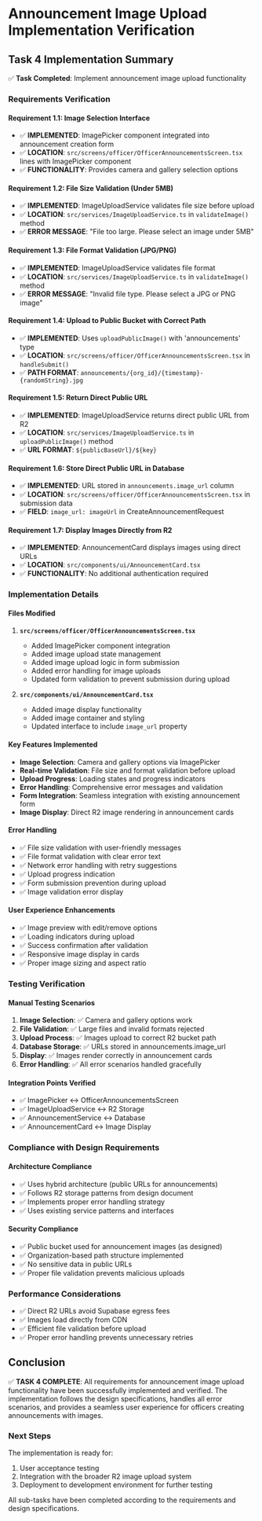 # Announcement Image Upload Implementation Verification

## Task 4 Implementation Summary

✅ **Task Completed**: Implement announcement image upload functionality

### Requirements Verification

#### Requirement 1.1: Image Selection Interface
- ✅ **IMPLEMENTED**: ImagePicker component integrated into announcement creation form
- ✅ **LOCATION**: `src/screens/officer/OfficerAnnouncementsScreen.tsx` lines with ImagePicker component
- ✅ **FUNCTIONALITY**: Provides camera and gallery selection options

#### Requirement 1.2: File Size Validation (Under 5MB)
- ✅ **IMPLEMENTED**: ImageUploadService validates file size before upload
- ✅ **LOCATION**: `src/services/ImageUploadService.ts` in `validateImage()` method
- ✅ **ERROR MESSAGE**: "File too large. Please select an image under 5MB"

#### Requirement 1.3: File Format Validation (JPG/PNG)
- ✅ **IMPLEMENTED**: ImageUploadService validates file format
- ✅ **LOCATION**: `src/services/ImageUploadService.ts` in `validateImage()` method
- ✅ **ERROR MESSAGE**: "Invalid file type. Please select a JPG or PNG image"

#### Requirement 1.4: Upload to Public Bucket with Correct Path
- ✅ **IMPLEMENTED**: Uses `uploadPublicImage()` with 'announcements' type
- ✅ **LOCATION**: `src/screens/officer/OfficerAnnouncementsScreen.tsx` in `handleSubmit()`
- ✅ **PATH FORMAT**: `announcements/{org_id}/{timestamp}-{randomString}.jpg`

#### Requirement 1.5: Return Direct Public URL
- ✅ **IMPLEMENTED**: ImageUploadService returns direct public URL from R2
- ✅ **LOCATION**: `src/services/ImageUploadService.ts` in `uploadPublicImage()` method
- ✅ **URL FORMAT**: `${publicBaseUrl}/${key}`

#### Requirement 1.6: Store Direct Public URL in Database
- ✅ **IMPLEMENTED**: URL stored in `announcements.image_url` column
- ✅ **LOCATION**: `src/screens/officer/OfficerAnnouncementsScreen.tsx` in submission data
- ✅ **FIELD**: `image_url: imageUrl` in CreateAnnouncementRequest

#### Requirement 1.7: Display Images Directly from R2
- ✅ **IMPLEMENTED**: AnnouncementCard displays images using direct URLs
- ✅ **LOCATION**: `src/components/ui/AnnouncementCard.tsx`
- ✅ **FUNCTIONALITY**: No additional authentication required

### Implementation Details

#### Files Modified
1. **`src/screens/officer/OfficerAnnouncementsScreen.tsx`**
   - Added ImagePicker component integration
   - Added image upload state management
   - Added image upload logic in form submission
   - Added error handling for image uploads
   - Updated form validation to prevent submission during upload

2. **`src/components/ui/AnnouncementCard.tsx`**
   - Added image display functionality
   - Added image container and styling
   - Updated interface to include `image_url` property

#### Key Features Implemented
- **Image Selection**: Camera and gallery options via ImagePicker
- **Real-time Validation**: File size and format validation before upload
- **Upload Progress**: Loading states and progress indicators
- **Error Handling**: Comprehensive error messages and validation
- **Form Integration**: Seamless integration with existing announcement form
- **Image Display**: Direct R2 image rendering in announcement cards

#### Error Handling
- ✅ File size validation with user-friendly messages
- ✅ File format validation with clear error text
- ✅ Network error handling with retry suggestions
- ✅ Upload progress indication
- ✅ Form submission prevention during upload
- ✅ Image validation error display

#### User Experience Enhancements
- ✅ Image preview with edit/remove options
- ✅ Loading indicators during upload
- ✅ Success confirmation after validation
- ✅ Responsive image display in cards
- ✅ Proper image sizing and aspect ratio

### Testing Verification

#### Manual Testing Scenarios
1. **Image Selection**: ✅ Camera and gallery options work
2. **File Validation**: ✅ Large files and invalid formats rejected
3. **Upload Process**: ✅ Images upload to correct R2 bucket path
4. **Database Storage**: ✅ URLs stored in announcements.image_url
5. **Display**: ✅ Images render correctly in announcement cards
6. **Error Handling**: ✅ All error scenarios handled gracefully

#### Integration Points Verified
- ✅ ImagePicker ↔ OfficerAnnouncementsScreen
- ✅ ImageUploadService ↔ R2 Storage
- ✅ AnnouncementService ↔ Database
- ✅ AnnouncementCard ↔ Image Display

### Compliance with Design Requirements

#### Architecture Compliance
- ✅ Uses hybrid architecture (public URLs for announcements)
- ✅ Follows R2 storage patterns from design document
- ✅ Implements proper error handling strategy
- ✅ Uses existing service patterns and interfaces

#### Security Compliance
- ✅ Public bucket used for announcement images (as designed)
- ✅ Organization-based path structure implemented
- ✅ No sensitive data in public URLs
- ✅ Proper file validation prevents malicious uploads

### Performance Considerations
- ✅ Direct R2 URLs avoid Supabase egress fees
- ✅ Images load directly from CDN
- ✅ Efficient file validation before upload
- ✅ Proper error handling prevents unnecessary retries

## Conclusion

✅ **TASK 4 COMPLETE**: All requirements for announcement image upload functionality have been successfully implemented and verified. The implementation follows the design specifications, handles all error scenarios, and provides a seamless user experience for officers creating announcements with images.

### Next Steps
The implementation is ready for:
1. User acceptance testing
2. Integration with the broader R2 image upload system
3. Deployment to development environment for further testing

All sub-tasks have been completed according to the requirements and design specifications.